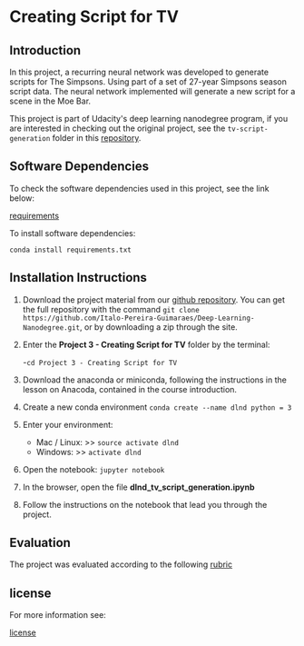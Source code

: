 # Creating Script for TV

## Introduction

In this project, a recurring neural network was developed to generate scripts for The Simpsons. Using part of a set of 27-year Simpsons season script data. The neural network implemented will generate a new script for a scene in the Moe Bar.

This project is part of Udacity's deep learning nanodegree program, if you are interested in checking out the original project, see the `tv-script-generation` folder in this [repository](https://github.com/udacity/deep-learning.git).

## Software Dependencies

To check the software dependencies used in this project, see the link below: 

[requirements](requirements.txt)

To install software dependencies:

`conda install requirements.txt`

## Installation Instructions

1. Download the project material from our [github repository](https://github.com/Italo-Pereira-Guimaraes/Deep-Learning-Nanodegree). You can get the full repository with the command `git clone https://github.com/Italo-Pereira-Guimaraes/Deep-Learning-Nanodegree.git`, or by downloading a zip through the site.
2. Enter the **Project 3 - Creating Script for TV** folder by the terminal:

	-`cd Project 3 - Creating Script for TV`
3. Download the anaconda or miniconda, following the instructions in the lesson on Anacoda, contained in the course introduction.
4. Create a new conda environment
`conda create --name dlnd python = 3`
5. Enter your environment:  
	
	- Mac / Linux: >> `source activate dlnd` 
	- Windows: >> `activate dlnd` 
6. Open the notebook:
`jupyter notebook`
7. In the browser, open the file **dlnd_tv_script_generation.ipynb**
8. Follow the instructions on the notebook that lead you through the project.

## Evaluation

The project was evaluated according to the following [rubric](https://review.udacity.com/#!/rubrics/725/view)

## license
 
For more information see:

[license](LICENSE.txt)

